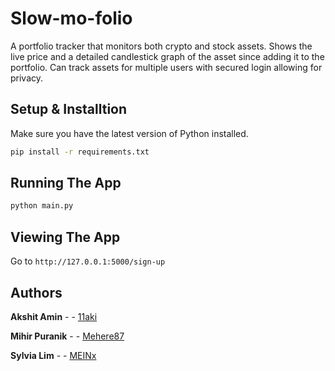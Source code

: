 # Slow-mo-folio


A portfolio tracker that monitors both crypto and stock assets. Shows the live price and a detailed candlestick graph of the asset since adding it to the portfolio. Can track assets for multiple users with secured login allowing for privacy.


## Setup & Installtion

Make sure you have the latest version of Python installed.

```bash
pip install -r requirements.txt
```

## Running The App

```bash
python main.py
```

## Viewing The App

Go to `http://127.0.0.1:5000/sign-up`


## Authors


**Akshit Amin** -  - [11aki](https://github.com/11aki)

**Mihir Puranik** -  - [Mehere87](https://github.com/mehere87)

**Sylvia Lim** -  - [MEINx](https://github.com/MEINx)


